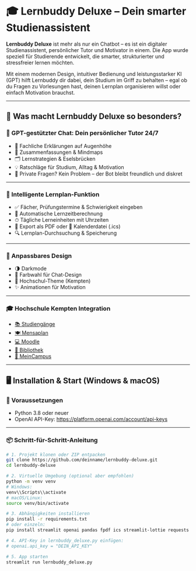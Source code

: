 # 🎓 Lernbuddy Deluxe – Dein smarter Studienassistent

**Lernbuddy Deluxe** ist mehr als nur ein Chatbot – es ist ein digitaler Studienassistent, persönlicher Tutor und Motivator in einem. Die App wurde speziell für Studierende entwickelt, die smarter, strukturierter und stressfreier lernen möchten.

Mit einem modernen Design, intuitiver Bedienung und leistungsstarker KI (GPT) hilft Lernbuddy dir dabei, dein Studium im Griff zu behalten – egal ob du Fragen zu Vorlesungen hast, deinen Lernplan organisieren willst oder einfach Motivation brauchst.

---

## 🚀 Was macht Lernbuddy Deluxe so besonders?

### 💬 GPT-gestützter Chat: Dein persönlicher Tutor 24/7

- 📘 Fachliche Erklärungen auf Augenhöhe  
- 🧠 Zusammenfassungen & Mindmaps  
- 🗂 Lernstrategien & Eselsbrücken  
- 💡 Ratschläge für Studium, Alltag & Motivation  
- 🙋 Private Fragen? Kein Problem – der Bot bleibt freundlich und diskret  

---

### 🧠 Intelligente Lernplan-Funktion

- ✅ Fächer, Prüfungstermine & Schwierigkeit eingeben  
- 📆 Automatische Lernzeitberechnung  
- ⏱ Tägliche Lerneinheiten mit Uhrzeiten  
- 📄 Export als PDF oder 📅 Kalenderdatei (.ics)  
- 🔍 Lernplan-Durchsuchung & Speicherung  

---

### 🎨 Anpassbares Design

- 🌗 Darkmode  
- 🎨 Farbwahl für Chat-Design  
- 🏫 Hochschul-Theme (Kempten)  
- ✨ Animationen für Motivation  

---

### 🎓 Hochschule Kempten Integration

- [📚 Studiengänge](https://www.hs-kempten.de/studium/studienangebot)  
- [🍽️ Mensaplan](https://www.stw-swt.de/essen-trinken/speiseplaene/)  
- [💻 Moodle](https://moodle.hs-kempten.de/)  
- [📖 Bibliothek](https://www.hs-kempten.de/einrichtungen/bibliothek)  
- [🧾 MeinCampus](https://campus.hs-kempten.de/)  

---

## 🖥️ Installation & Start (Windows & macOS)

### 🔧 Voraussetzungen

- Python 3.8 oder neuer  
- OpenAI API-Key: https://platform.openai.com/account/api-keys

---

### 📦 Schritt-für-Schritt-Anleitung

```bash
# 1. Projekt klonen oder ZIP entpacken
git clone https://github.com/deinname/lernbuddy-deluxe.git
cd lernbuddy-deluxe

# 2. Virtuelle Umgebung (optional aber empfohlen)
python -m venv venv
# Windows:
venv\\Scripts\\activate
# macOS/Linux:
source venv/bin/activate

# 3. Abhängigkeiten installieren
pip install -r requirements.txt
# oder einzeln:
pip install streamlit openai pandas fpdf ics streamlit-lottie requests

# 4. API-Key in lernbuddy_deluxe.py einfügen:
# openai.api_key = "DEIN_API_KEY"

# 5. App starten
streamlit run lernbuddy_deluxe.py
